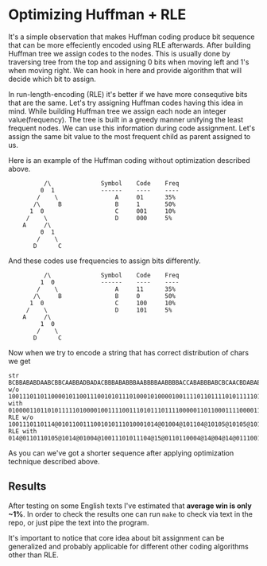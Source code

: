 # Optimizing Huffman + RLE

It's a simple observation that makes Huffman coding produce bit sequence that can be more effeciently encoded using RLE afterwards.
After building Huffman tree we assign codes to the nodes. This is usually done by traversing tree from the top and assigning 0 bits
when moving left and 1's when moving right. We can hook in here and provide algorithm that will decide which bit to assign.

In run-length-encoding (RLE) it's better if we have more consequtive bits that are the same. Let's try assigning Huffman codes having
this idea in mind. While building Huffman tree we assign each node an integer value(frequency). The tree is built in a greedy manner
unifying the least frequent nodes. We can use this information during code assignment. Let's assign the same bit value to the most
frequent child as parent assigned to us.

Here is an example of the Huffman coding without optimization described above.

```
          /\              Symbol    Code    Freq
         0  1             ------    ----    ----
        /    \                A     01      35%
       /\     B               B     1       50%
      1  0                    C     001     10%
     /    \                   D     000     5%
    A     /\
         0  1
        /    \
       D      C
```

And these codes use frequencies to assign bits differently.

```
          /\              Symbol    Code    Freq
         1  0             ------    ----    ----
        /    \                A     11      35%
       /\     B               B     0       50%
      1  0                    C     100     10%
     /    \                   D     101     5%
    A     /\
         1  0
        /    \
       D      C
```

Now when we try to encode a string that has correct distribution of chars we get

```
str        BCBBABABDAABCBBCAABBADBADACBBBABABBBAABBBBAABBBBACCABABBBABCBCAACBDABABBAAABBCAAABBADABBABBABBABBABB
w/o        100111011011000010110011100101011101000101000010011110110111101011111010111110100100101101111011001100101010011000011011101010111001010101110100001110111011101110111
with       010000110110101111101000010011110011101011101111000001101100011110000111100001110010011011000110100010011111000101110110011111100100111111001110111001100110011001100
RLE w/o    1001110110114@0101100111001010111010001014@01004@101104@10105@10105@10100100101104@10110011001010100114@01101110101011100101010111014@01110111011101110111
RLE with   014@0110110105@1014@01004@10011101011104@15@0110110004@14@04@14@0111001001101100011010001005@100010111011006@1001006@1001110111001100110011001100
```

As you can we've got a shorter sequence after applying optimization technique described above.

## Results

After testing on some English texts I've estimated that **average win is only ~1%**.
In order to check the results one can run `make` to check via text in the repo, or just pipe the text into the program.

It's important to notice that core idea about bit assignment can be generalized and probably applicable for different other coding algorithms other than RLE.
